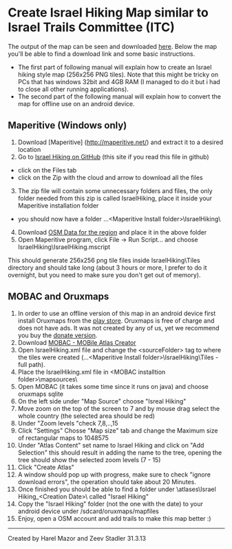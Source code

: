 Create Israel Hiking Map similar to Israel Trails Committee (ITC)
================================

The output of the map can be seen and downloaded [here](http://db.tt/Shtcke7a). Below the map you'll be able to find a download link and some basic instructions.

 * The first part of following manual will explain how to create an Israel hiking style map (256x256 PNG tiles).
Note that this might be tricky on PCs that has windows 32bit and 4GB RAM (I managed to do it but i had to close all other running applications).
 * The second part of the following manual will explain how to convert the map for offline use on an android device.


Maperitive (Windows only)
-------------------------

1. Download [Maperitive] (http://maperitive.net/) and extract it to a desired location
2. Go to [Israel Hiking on GitHub](https://github.com/HarelM/maperitive-rulesets/tree/master/IsraelHiking) (this site if you read this file in github)
 * click on the Files tab
 * click on the Zip with the cloud and arrow to download all the files
3. The zip file will contain some unnecessary folders and files, the only folder needed from this zip is called IsraelHiking, place it inside your Maperitive installation folder
 * you should now have a folder ...\<Maperitive Install folder\>\IsraelHiking\
4. Download [OSM Data for the region](http://download.geofabrik.de/asia/israel-and-palestine-latest.osm.pbf) and place it in the above folder
5. Open Maperitive program, click File -> Run Script... and choose IsraelHiking\IsraelHiking.mscript

This should generate 256x256 png tile files inside IsraelHiking\Tiles directory and should take long (about 3 hours or more, I prefer to do it overnight, but you need to make sure you don't get out of memory).

MOBAC and Oruxmaps
-------------------------
1. In order to use an offline version of this map in an android device first install Oruxmaps from the [play store](https://play.google.com/store/apps/details?id=com.orux.oruxmaps). Oruxmaps is free of charge and does not have ads. It was not created by any of us, yet we recommend you buy the [donate version](https://play.google.com/store/apps/details?id=com.orux.oruxmapsDonate).
2. Download [MOBAC - MOBile Atlas Creator](http://mobac.sourceforge.net/)
2. Open IsraelHiking.xml file and change the \<sourceFolder\> tag to where the tiles were created (...\<Maperitive Install folder>\IsraelHiking\Tiles - full path).
3. Place the IsraelHiking.xml file in \<MOBAC installtion folder\>\mapsources\
4. Open MOBAC (it takes some time since it runs on java) and choose oruxmaps sqlite
5. On the left side under "Map Source" choose "Isreal Hiking"
6. Move zoom on the top of the screen to 7 and by mouse drag select the whole country (the selected area should be red)
7. Under "Zoom levels "check 7,8,..,15
8. Click "Settings" Chosse "Map size" tab and change the Maximum size of rectangular maps to 1048575
9. Under "Atlas Content" set name to Israel Hiking and click on "Add Selection"
	this should result in adding the name to the tree, opening the tree should show the selected zoom levels (7 - 15)
10. Click "Create Atlas"
11. A window should pop up with progress, make sure to check "ignore download errors", the operation should take about 20 Minutes.
12. Once finished you should be able to find a folder under <MOBAC installation folder>\atlases\Israel Hiking_\<Creation Date\>\ called "Israel Hiking" 
13. Copy the "Israel Hiking" folder (not the one with the date) to your android device under /sdcard/oruxmaps/mapfiles
14. Enjoy, open a OSM account and add trails to make this map better :)


-------------------------
Created by Harel Mazor and Zeev Stadler 31.3.13
